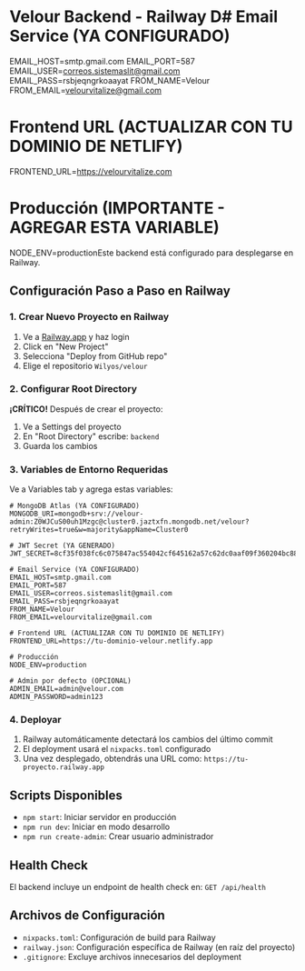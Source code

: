 # Velour Backend - Railway D# Email Service (YA CONFIGURADO)
EMAIL_HOST=smtp.gmail.com
EMAIL_PORT=587
EMAIL_USER=correos.sistemaslit@gmail.com
EMAIL_PASS=rsbjeqngrkoaayat
FROM_NAME=Velour
FROM_EMAIL=velourvitalize@gmail.com

# Frontend URL (ACTUALIZAR CON TU DOMINIO DE NETLIFY)
FRONTEND_URL=https://velourvitalize.com

# Producción (IMPORTANTE - AGREGAR ESTA VARIABLE)
NODE_ENV=productionEste backend está configurado para desplegarse en Railway.

## Configuración Paso a Paso en Railway

### 1. Crear Nuevo Proyecto en Railway
1. Ve a [Railway.app](https://railway.app/) y haz login
2. Click en "New Project"
3. Selecciona "Deploy from GitHub repo"
4. Elige el repositorio `Wilyos/velour`

### 2. Configurar Root Directory
**¡CRÍTICO!** Después de crear el proyecto:
1. Ve a Settings del proyecto
2. En "Root Directory" escribe: `backend`
3. Guarda los cambios

### 3. Variables de Entorno Requeridas
Ve a Variables tab y agrega estas variables:

```env
# MongoDB Atlas (YA CONFIGURADO)
MONGODB_URI=mongodb+srv://velour-admin:Z0WJCuS00uh1Mzgc@cluster0.jaztxfn.mongodb.net/velour?retryWrites=true&w=majority&appName=Cluster0

# JWT Secret (YA GENERADO)
JWT_SECRET=8cf35f038fc6c075847ac554042cf645162a57c62dc0aaf09f360204bc880645c5929de0eb58ff3635cdbada02e00f9e79a31eb4ec7f253e1fddecda3975876f

# Email Service (YA CONFIGURADO)
EMAIL_HOST=smtp.gmail.com
EMAIL_PORT=587
EMAIL_USER=correos.sistemaslit@gmail.com
EMAIL_PASS=rsbjeqngrkoaayat
FROM_NAME=Velour
FROM_EMAIL=velourvitalize@gmail.com

# Frontend URL (ACTUALIZAR CON TU DOMINIO DE NETLIFY)
FRONTEND_URL=https://tu-dominio-velour.netlify.app

# Producción
NODE_ENV=production

# Admin por defecto (OPCIONAL)
ADMIN_EMAIL=admin@velour.com
ADMIN_PASSWORD=admin123
```

### 4. Deployar
1. Railway automáticamente detectará los cambios del último commit
2. El deployment usará el `nixpacks.toml` configurado
3. Una vez desplegado, obtendrás una URL como: `https://tu-proyecto.railway.app`

## Scripts Disponibles

- `npm start`: Iniciar servidor en producción
- `npm run dev`: Iniciar en modo desarrollo
- `npm run create-admin`: Crear usuario administrador

## Health Check

El backend incluye un endpoint de health check en:
`GET /api/health`

## Archivos de Configuración

- `nixpacks.toml`: Configuración de build para Railway
- `railway.json`: Configuración específica de Railway (en raíz del proyecto)
- `.gitignore`: Excluye archivos innecesarios del deployment
